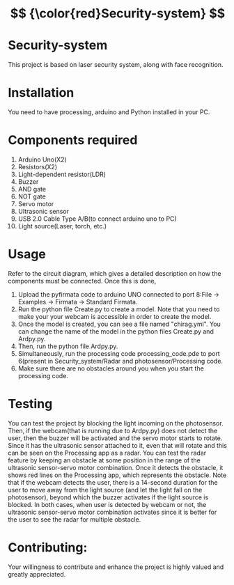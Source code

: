 # $$ {\color{red}Security-system} $$
# Security-system
This project is based on laser security system, along with face recognition.
# Installation
You need to have processing, arduino and Python installed in your PC.
# Components required
1. Arduino Uno(X2)
2. Resistors(X2)
3. Light-dependent resistor(LDR)
4. Buzzer
5. AND gate
6. NOT gate
7. Servo motor
8. Ultrasonic sensor
9. USB 2.0 Cable Type A/B(to connect arduino uno to PC)
10. Light source(Laser, torch, etc.) 
# Usage
Refer to the circuit diagram, which gives a detailed description on how the components must be connected.
Once this is done, 
1. Upload the pyfirmata code to arduino UNO connected to port 8:File -> Examples -> Firmata -> Standard Firmata.
2. Run the python file Create.py to create a model. Note that you need to make your your webcam is accessible in order to create the model.
3. Once the model is created, you can see a file named "chirag.yml". You can change the name of the model in the python files Create.py and Ardpy.py.
4. Then, run the python file Ardpy.py.
5. Simultaneously, run the processing code processing_code.pde to port 6(present in Security_system/Radar and photosensor/Processing code.
6. Make sure there are no obstacles around you when you start the processing code.
# Testing
You can test the project by blocking the light incoming on the photosensor. Then, if the webcam(that is running due to Ardpy.py) does not detect the user, then the buzzer will be activated and the servo motor starts to rotate. Since it has the ultrasonic sensor attached to it, even that will rotate and this can be seen on the Processing app as a radar.
You can test the radar feature by keeping an obstacle at some position in the range of the ultrasonic sensor-servo motor combination. Once it detects the obstacle, it shows red lines on the Processing app, which represents the obstacle.
Note that if the webcam detects the user, there is a 14-second duration for the user to move away from the light source (and let the light fall on the photosensor), beyond which the buzzer activates if the light source is blocked. In both cases, when user is detected by webcam or not, the ultrasonic sensor-servo motor combination activates since it is better for the user to see the radar for multiple obstacle.
# Contributing:
Your willingness to contribute and enhance the project is highly valued and greatly appreciated.
